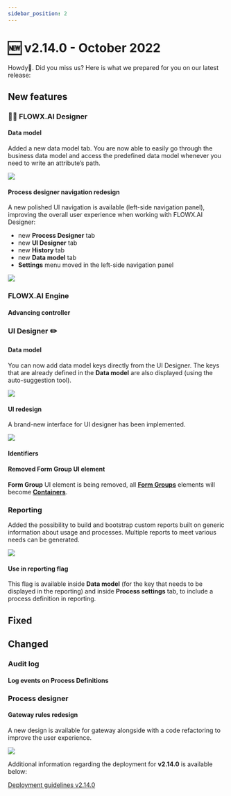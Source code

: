 ```yaml
---
sidebar_position: 2
---
```


# 🆕 v2.14.0 - October 2022

Howdy:wave:. Did you miss us? Here is what we prepared for you on our latest release:

## **New features**

### 👩‍🏭 FLOWX.AI Designer

#### Data model

Added a new data model tab. You are now able to easily go through the business data model and access the predefined data model whenever you need to write an attribute’s path.

![](../img/data_model.png)

#### Process designer navigation redesign

A new polished UI navigation is available (left-side navigation panel), improving the overall user experience when working with FLOWX.AI Designer:

* new **Process Designer** tab
* new **UI Designer** tab 
* new **History** tab
* new **Data model** tab
* **Settings** menu moved in the left-side navigation panel

![](../img/proc_redesign.gif)

### FLOWX.AI Engine

#### Advancing controller

### UI Designer ✏️

#### Data model 

You can now add data model keys directly from the UI Designer. The keys that are already defined in the **Data model** are also displayed (using the auto-suggestion tool).

![](../img/key_data_model.png)

#### UI redesign

A brand-new interface for UI designer has been implemented.

![](../img/ui_designer_new.gif)

#### Identifiers


 
#### Removed Form Group UI element

**Form Group** UI element is being removed, all [**Form Groups**](../../docs/building-blocks/ui-designer/ui-component-types/root-components/form-group) elements will become [**Containers**](../../docs/building-blocks/ui-designer/ui-component-types/root-components/container).
  

### Reporting 

Added the possibility to build and bootstrap custom reports built on generic information about usage and processes. Multiple reports to meet various needs can be generated.

![](../img/reporting.png)

#### Use in reporting flag

This flag is available inside **Data model** (for the key that needs to be displayed in the reporting) and inside **Process settings** tab, to include a process definition in reporting. 

## **Fixed**


 
## **Changed**

### Audit log 

#### Log events on Process Definitions

### Process designer

#### Gateway rules redesign

A new design is available for gateway alongside with a code refactoring to improve the user experience.

![](../img/gateway_redesign.png)

Additional information regarding the deployment for **v2.14.0** is available below:

[Deployment guidelines v2.14.0](./deployment-guidelines-v2.14.0.md)


